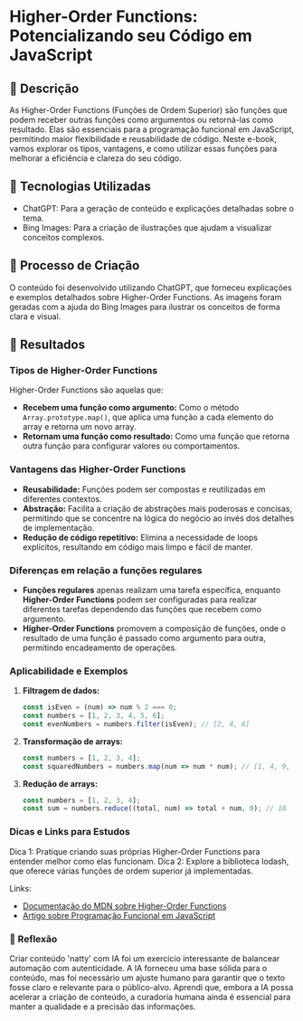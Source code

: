 # Higher-Order Functions: Potencializando seu Código em JavaScript

## 📒 Descrição
As Higher-Order Functions (Funções de Ordem Superior) são funções que podem receber outras funções como argumentos ou retorná-las como resultado. Elas são essenciais para a programação funcional em JavaScript, permitindo maior flexibilidade e reusabilidade de código. Neste e-book, vamos explorar os tipos, vantagens, e como utilizar essas funções para melhorar a eficiência e clareza do seu código.

## 🤖 Tecnologias Utilizadas
- ChatGPT: Para a geração de conteúdo e explicações detalhadas sobre o tema.
- Bing Images: Para a criação de ilustrações que ajudam a visualizar conceitos complexos.

## 🧐 Processo de Criação
O conteúdo foi desenvolvido utilizando ChatGPT, que forneceu explicações e exemplos detalhados sobre Higher-Order Functions. As imagens foram geradas com a ajuda do Bing Images para ilustrar os conceitos de forma clara e visual.

## 🚀 Resultados

### Tipos de Higher-Order Functions
Higher-Order Functions são aquelas que:
- **Recebem uma função como argumento:** Como o método `Array.prototype.map()`, que aplica uma função a cada elemento do array e retorna um novo array.
- **Retornam uma função como resultado:** Como uma função que retorna outra função para configurar valores ou comportamentos.

### Vantagens das Higher-Order Functions
- **Reusabilidade:** Funções podem ser compostas e reutilizadas em diferentes contextos.
- **Abstração:** Facilita a criação de abstrações mais poderosas e concisas, permitindo que se concentre na lógica do negócio ao invés dos detalhes de implementação.
- **Redução de código repetitivo:** Elimina a necessidade de loops explícitos, resultando em código mais limpo e fácil de manter.

### Diferenças em relação a funções regulares
- **Funções regulares** apenas realizam uma tarefa específica, enquanto **Higher-Order Functions** podem ser configuradas para realizar diferentes tarefas dependendo das funções que recebem como argumento.
- **Higher-Order Functions** promovem a composição de funções, onde o resultado de uma função é passado como argumento para outra, permitindo encadeamento de operações.

### Aplicabilidade e Exemplos
1. **Filtragem de dados:**
   ```javascript
   const isEven = (num) => num % 2 === 0;
   const numbers = [1, 2, 3, 4, 5, 6];
   const evenNumbers = numbers.filter(isEven); // [2, 4, 6]
   ```
2. **Transformação de arrays:**
    ```javascript
   const numbers = [1, 2, 3, 4];
    const squaredNumbers = numbers.map(num => num * num); // [1, 4, 9, 16]
   ```
3. **Redução de arrays:**
    ```javascript
    const numbers = [1, 2, 3, 4];
    const sum = numbers.reduce((total, num) => total + num, 0); // 10
    ```

### Dicas e Links para Estudos
Dica 1: Pratique criando suas próprias Higher-Order Functions para entender melhor como elas funcionam.
Dica 2: Explore a biblioteca lodash, que oferece várias funções de ordem superior já implementadas.
    
Links:
- [Documentação do MDN sobre Higher-Order Functions](https://developer.mozilla.org/pt-BR/docs/Glossary/Higher-order_function)
- [Artigo sobre Programação Funcional em JavaScript](https://www.devmedia.com.br/programacao-funcional-com-javascript/34377)

### 💭 Reflexão
Criar conteúdo 'natty' com IA foi um exercício interessante de balancear automação com autenticidade. A IA forneceu uma base sólida para o conteúdo, mas foi necessário um ajuste humano para garantir que o texto fosse claro e relevante para o público-alvo. Aprendi que, embora a IA possa acelerar a criação de conteúdo, a curadoria humana ainda é essencial para manter a qualidade e a precisão das informações.
